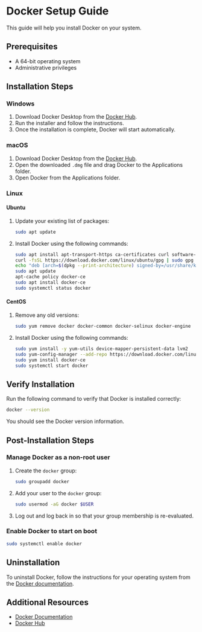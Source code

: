 # Docker Setup Guide

This guide will help you install Docker on your system.

## Prerequisites

- A 64-bit operating system
- Administrative privileges

## Installation Steps

### Windows

1. Download Docker Desktop from the [Docker Hub](https://hub.docker.com/editions/community/docker-ce-desktop-windows).
2. Run the installer and follow the instructions.
3. Once the installation is complete, Docker will start automatically.

### macOS

1. Download Docker Desktop from the [Docker Hub](https://hub.docker.com/editions/community/docker-ce-desktop-mac).
2. Open the downloaded `.dmg` file and drag Docker to the Applications folder.
3. Open Docker from the Applications folder.

### Linux

#### Ubuntu

1. Update your existing list of packages:
    ```sh
    sudo apt update
    ```
2. Install Docker using the following commands:
    ```sh
    sudo apt install apt-transport-https ca-certificates curl software-properties-common
    curl -fsSL https://download.docker.com/linux/ubuntu/gpg | sudo gpg --dearmor -o /usr/share/keyrings/docker-archive-keyring.gpg
    echo "deb [arch=$(dpkg --print-architecture) signed-by=/usr/share/keyrings/docker-archive-keyring.gpg] https://download.docker.com/linux/ubuntu $(lsb_release -cs) stable" | sudo tee /etc/apt/sources.list.d/docker.list > /dev/null
    sudo apt update
    apt-cache policy docker-ce
    sudo apt install docker-ce
    sudo systemctl status docker
    ```

#### CentOS

1. Remove any old versions:
    ```sh
    sudo yum remove docker docker-common docker-selinux docker-engine
    ```
2. Install Docker using the following commands:
    ```sh
    sudo yum install -y yum-utils device-mapper-persistent-data lvm2
    sudo yum-config-manager --add-repo https://download.docker.com/linux/centos/docker-ce.repo
    sudo yum install docker-ce
    sudo systemctl start docker
    ```

## Verify Installation

Run the following command to verify that Docker is installed correctly:
```sh
docker --version
```

You should see the Docker version information.

## Post-Installation Steps

### Manage Docker as a non-root user

1. Create the `docker` group:
    ```sh
    sudo groupadd docker
    ```
2. Add your user to the `docker` group:
    ```sh
    sudo usermod -aG docker $USER
    ```
3. Log out and log back in so that your group membership is re-evaluated.

### Enable Docker to start on boot

```sh
sudo systemctl enable docker
```

## Uninstallation

To uninstall Docker, follow the instructions for your operating system from the [Docker documentation](https://docs.docker.com/get-docker/).

## Additional Resources

- [Docker Documentation](https://docs.docker.com/)
- [Docker Hub](https://hub.docker.com/)

